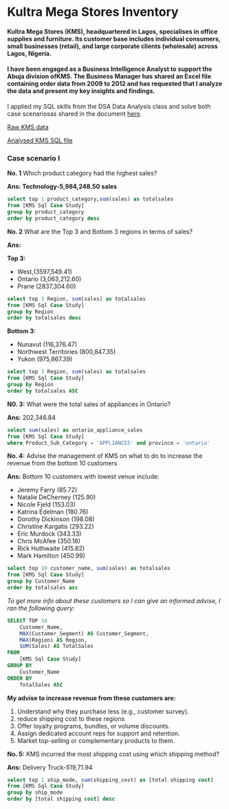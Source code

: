 # Kultra Mega Stores Inventory
#### Kultra Mega Stores (KMS), headquartered in Lagos, specialises in office supplies and furniture. Its customer base includes individual consumers, small businesses (retail), and large corporate clients (wholesale) across Lagos, Nigeria.
#### I have been engaged as a Business Intelligence Analyst to support the Abuja division ofKMS. The Business Manager has shared an Excel file containing order data from 2009 to 2012 and has requested that I analyze the data and present my key insights and findings.

I applied my SQL skills from the DSA Data Analysis class and solve both case scenariosas shared in the document [here]().

[Raw KMS data](https://drive.google.com/file/d/1BGndN0FlR9IHmV11S7HJ0cSmrcAhzseV/view?usp=drive_link)

[Analysed KMS SQL file](https://drive.google.com/file/d/1WKyWJailERYzxxZnqWSTNlj_IDJCyOCQ/view?usp=drive_link)

### Case scenario I
**No. 1**  Which product category had the highest sales?

**Ans: Technology-5,984,248.50 sales**

```SQL
select top 1 product_category,sum(sales) as totalsales
from [KMS Sql Case Study]
group by product_category
order by product_category desc
```

**No. 2** What are the Top 3 and Bottom 3 regions in terms of sales?

**Ans:**

**Top 3:**
- West,(3597,549.41)
- Ontario (3,063,212.60)
- Prarie (2837,304.60)
```SQL
select top 3 Region, sum(sales) as totalsales
from [KMS Sql Case Study]
group by Region
order by totalsales desc
```

**Bottom 3:**
- Nunavut	(116,376.47)
- Northwest Territories	(800,847.35)
- Yukon	(975,867.39)
```SQL
select top 3 Region, sum(sales) as totalsales
from [KMS Sql Case Study]
group by Region
order by totalsales ASC
```

**N0. 3:** What were the total sales of appliances in Ontario?

**Ans:** 202,346.84
```SQL
select sum(sales) as ontario_appliance_sales
from [KMS Sql Case Study]
where Product_Sub_Category = 'APPLIANCES' and province = 'ontario'
```

**No. 4:** Advise the management of KMS on what to do to increase the revenue from the bottom 10 customers

**Ans:** Bottom 10 customers with lowest venue include:
- Jeremy Farry	(85.72)
- Natalie DeCherney	(125.90)
- Nicole Fjeld	(153.03)
- Katrina Edelman	(180.76)
- Dorothy Dickinson	(198.08)
- Christine Kargatis	(293.22)
- Eric Murdock	(343.33)
- Chris McAfee	(350.18)
- Rick Huthwaite	(415.82)
- Mark Hamilton	(450.99)
```SQL
select top 10 customer_name, sum(sales) as totalsales
from [KMS Sql Case Study]
group by Customer_Name
order by totalsales asc
```
*To get more info about these customers so I can give an informed advise, I ran the following query:*
```SQL
SELECT TOP 10 
    Customer_Name,
    MAX(Customer_Segment) AS Customer_Segment,
    MAX(Region) AS Region,
    SUM(Sales) AS TotalSales
FROM 
    [KMS Sql Case Study]
GROUP BY 
    Customer_Name
ORDER BY 
    TotalSales ASC
```
**My advise to increase revenue from these customers are:**
1. Understand why they purchase less (e.g., customer survey).
2. reduce shipping cost to these regions
3. Offer loyalty programs, bundles, or volume discounts.
4. Assign dedicated account reps for support and retention.
5. Market top-selling or complementary products to them.


**No. 5:** KMS incurred the most shipping cost using which shipping method?

**Ans:** Delivery Truck-519,71.94
```SQL
select top 1 ship_mode, sum(shipping_cost) as [total shipping cost]
from [KMS Sql Case Study]
group by ship_mode
order by [total shipping cost] desc
```

